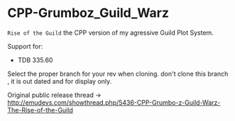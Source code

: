 # CPP-Grumboz_Guild_Warz
`Rise of the Guild` the CPP version of my agressive Guild Plot System.

Support for:

* TDB 335.60
 
 
 Select the proper branch for your rev when cloning. don't clone this branch , it is out dated and for display only.
 
 
Original public release thread -> http://emudevs.com/showthread.php/5436-CPP-Grumbo-z-Guild-Warz-The-Rise-of-the-Guild
